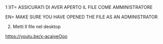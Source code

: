 1 )IT= ASSICURATI DI AVER APERTO IL FILE COME AMMINISTRATORE

   EN= MAKE SURE YOU HAVE OPENED THE FILE AS AN ADMINISTRATOR

2) Metti Il file nel desktop

https://youtu.be/x-acajveOoo
